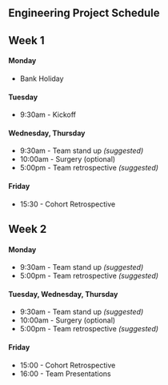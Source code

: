 ## Engineering Project Schedule

## Week 1

#### Monday
- Bank Holiday

#### Tuesday

- 9:30am - Kickoff

#### Wednesday, Thursday
- 9:30am - Team stand up _(suggested)_
- 10:00am - Surgery (optional)
- 5:00pm - Team retrospective _(suggested)_

#### Friday
- 15:30 - Cohort Retrospective

## Week 2

#### Monday
- 9:30am - Team stand up _(suggested)_
- 5:00pm - Team retrospective _(suggested)_

#### Tuesday, Wednesday, Thursday
- 9:30am - Team stand up _(suggested)_
- 10:00am - Surgery (optional)
- 5:00pm - Team retrospective _(suggested)_

#### Friday
- 15:00 - Cohort Retrospective
- 16:00 - Team Presentations
